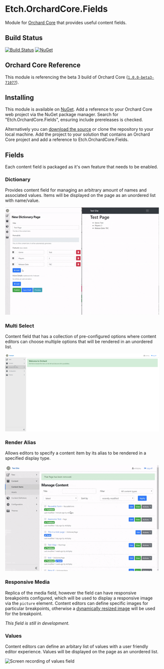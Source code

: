 # Etch.OrchardCore.Fields

Module for [Orchard Core](https://github.com/OrchardCMS/OrchardCore) that provides useful content fields.

## Build Status

[![Build Status](https://secure.travis-ci.org/etchuk/Etch.OrchardCore.Fields.png?branch=master)](http://travis-ci.org/etchuk/Etch.OrchardCore.Fields) [![NuGet](https://img.shields.io/nuget/v/Etch.OrchardCore.Fields.svg)](https://www.nuget.org/packages/Etch.OrchardCore.Fields)

## Orchard Core Reference

This module is referencing the beta 3 build of Orchard Core ([`1.0.0-beta3-71077`](https://www.nuget.org/packages/OrchardCore.Module.Targets/1.0.0-beta3-71077)).

## Installing

This module is available on [NuGet](https://www.nuget.org/packages/Etch.OrchardCore.Fields). Add a reference to your Orchard Core web project via the NuGet package manager. Search for "Etch.OrchardCore.Fields", ensuring include prereleases is checked.

Alternatively you can [download the source](https://github.com/etchuk/Etch.OrchardCore.Fields/archive/master.zip) or clone the repository to your local machine. Add the project to your solution that contains an Orchard Core project and add a reference to Etch.OrchardCore.Fields.

## Fields

Each content field is packaged as it's own feature that needs to be enabled.

### Dictionary

Provides content field for managing an arbitrary amount of names and associated values. Items will be displayed on the page as an unordered list with name/value.

![Screen recording of dictionary field](/docs/demo-dictionary-field.gif?raw=true)

### Multi Select

Content field that has a collection of pre-configured options where content editors can choose multiple options that will be rendered in an unordered list.

![Screen recording of multi select field](/docs/demo-multi-select-field.gif?raw=true)

### Render Alias

Allows editors to specify a content item by its alias to be rendered in a specified display type.

![Screen recording of render alias field](/docs/demo-render-alias-field.gif?raw=true)

### Responsive Media

Replica of the media field, however the field can have responsive breakpoints configured, which will be used to display a responsive image via the `picture` element. Content editors can define specific images for particular breakpoints, otherwise a [dynamically resized image](https://orchardcore.readthedocs.io/en/latest/OrchardCore.Modules/OrchardCore.Media/README/#resize_url) will be used for the breakpoint.

_This field is still in development._

### Values

Content editors can define an arbitary list of values with a user friendly editor experience. Values will be displayed on the page as an unordered list.

![Screen recording of values field](/docs/demo-values-field.gif?raw=true)
